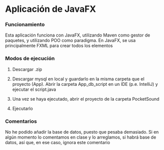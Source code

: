 # Aplicación de JavaFX

### Funcionamiento

Esta aplicación funciona con JavaFX, utilizando Maven como gestor de paquetes, y utilizando POO como paradigma. En JavaFX, se usa principalmente FXML para crear todos los elementos

### Modos de ejecución

1. Descargar .zip

2. Descargar mysql en local y guardarlo en la misma carpeta que el proyecto (App). Abrir la carpeta App_db_script en un IDE (p.e. IntelliJ) y ejecutar el script.java

3. Una vez se haya ejecutado, abrir el proyecto de la carpeta PocketSound

4. Ejecutarlo


### Comentarios

No he podido añadir la base de datos, puesto que pesaba demasiado. Si en algún momento lo comentamos en clase y lo arreglamos, si habrá base de datos, así que, en ese caso, ignora este comentario
